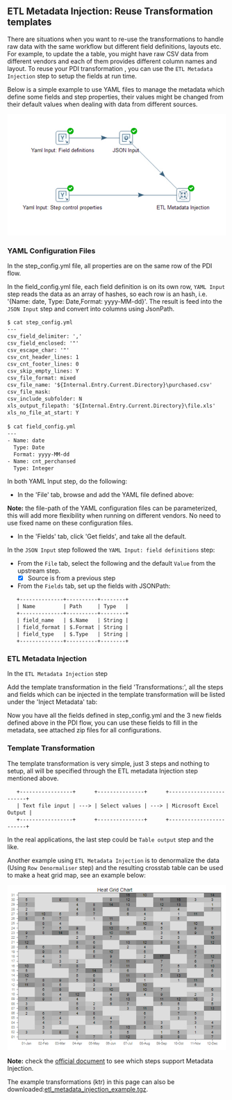## ETL Metadata Injection: Reuse Transformation templates ##

There are situations when you want to re-use the transformations to handle raw data 
with the same workflow but different field definitions, layouts etc. 
For example, to update the a table, you might have raw CSV data from different vendors 
and each of them provides different column names and layout. To reuse your PDI transformation
, you can use the `ETL Metadata Injection` step to setup the fields at run time. 

Below is a simple example to use YAML files to manage the metadata which define 
some fields and step properties, their values might be changed from their default values
when dealing with data from different sources.

![ETL Metadata Injection](images/pentaho_etl_metadata_injection.jpg)


### YAML Configuration Files ###

In the step_config.yml file, all properties are on the same row of the PDI flow. 

In the field_config.yml file, each field definition is on its own row, `YAML Input` step 
reads the data as an array of hashes, so each row is an hash, i.e. '{Name: date, Type: Date,Format: yyyy-MM-dd}'.
The result is feed into the `JSON Input` step and convert into columns using JsonPath.
```
$ cat step_config.yml
---
csv_field_delimiter: ','
csv_field_enclosed: '"'
csv_escape_char: '"'
csv_cnt_header_lines: 1
csv_cnt_footer_lines: 0
csv_skip_empty_lines: Y
csv_file_format: mixed
csv_file_name: '${Internal.Entry.Current.Directory}\purchased.csv'
csv_file_mask: 
csv_include_subfolder: N
xls_output_filepath: '${Internal.Entry.Current.Directory}\file.xls'
xls_no_file_at_start: Y

$ cat field_config.yml
---
- Name: date
  Type: Date
  Format: yyyy-MM-dd
- Name: cnt_perchansed
  Type: Integer
```

In both YAML Input step, do the following:
+ In the 'File' tab, browse and add the YAML file defined above:

**Note:** the file-path of the YAML configuration files can be parameterized, this will add 
more flexibility when running on different vendors. No need to use fixed name on these configuration files.

+ In the 'Fields' tab, click 'Get fields', and take all the default.

In the `JSON Input` step followed the `YAML Input: field definitions` step:

+ From the `File` tab, select the following and the default `Value` from the upstream step.
  + [x] Source is from a previous step

+ From the `Fields` tab, set up the fields with JSONPath:
```
   +--------------+----------+--------+
   | Name         | Path     | Type   |
   +--------------+----------+--------+
   | field_name   | $.Name   | String |
   | field_format | $.Format | String |
   | field_type   | $.Type   | String |
   +--------------+----------+--------+

```
### ETL Metadata Injection ###
In the `ETL Metadata Injection` step

Add the template transformation in the field 'Transformations:',
all the steps and fields which can be injected in the template transformation will be listed 
under the 'Inject Metadata' tab:

Now you have all the fields defined in step_config.yml and the 3 new fields defined above
in the PDI flow, you can use these fields to fill in the metadata, see attached zip files
for all configurations.


### Template Transformation ###

The template transformation is very simple, just 3 steps and nothing to setup, all will be
specified through the ETL metadata Injection step mentioned above.

```
   +-----------------+      +---------------+      +------------------------+
   | Text file input | ---> | Select values | ---> | Microsoft Excel Output |
   +-----------------+      +---------------+      +------------------------+
```

In the real applications, the last step could be `Table output` step and the like.


Another example using `ETL Metadata Injection` is to denormalize the data (Using `Row Denormaliser` step)
and the resulting crosstab table can be used to make a heat grid map, see an example below:

![Head Grid Chart](images/pentaho_heat_grid_chart.jpg)

**Note:** check the [official document](https://help.pentaho.com/Documentation/8.0/Products/Data_Integration/Transformation_Step_Reference/ETL_Metadata_Injection/Steps_Supporting_MDI) 
to see which steps support Metadata Injection.

The example transformations (ktr) in this page can also be downloaded:[etl_metadata_injection_example.tgz](images/etl_metadata_injection_example.tgz).



